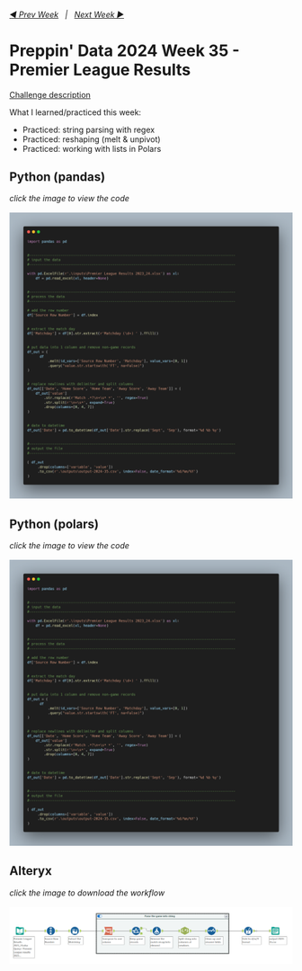 <h6><a href="..\preppin-data-2024-34\README.md">◀  Prev Week</a>&nbsp;&nbsp;&nbsp;|&nbsp;&nbsp;&nbsp;<a href="..\preppin-data-2024-36\README.md">Next Week  ▶</a></h6>

# Preppin' Data 2024 Week 35 - Premier League Results

[Challenge description](https://preppindata.blogspot.com/2024/08/2024-week-35-premier-league-results.html)

What I learned/practiced this week:
* Practiced: string parsing with regex
* Practiced: reshaping (melt & unpivot)
* Practiced: working with lists in Polars

## Python (pandas)
<i>click the image to view the code</i><br>
<br>
<a href="preppin-data-2024-35.py">
<img src="img-python-code-2024-35.png?raw=true" alt="Python code (pandas)">
</a>

## Python (polars)
<i>click the image to view the code</i><br>
<br>
<a href="preppin-data-2024-polars.py">
<img src="img-python-code-2024-35.png?raw=true" alt="Python code (polars)">
</a>


## Alteryx
<i>click the image to download the workflow</i><br>
<br>
<a href="preppin-data-2024-35.yxzp">
<img src="img-alteryx-2024-35.png?raw=true" alt="Alteryx workflow">
</a>
